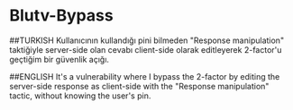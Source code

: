 # Blutv-Bypass



##TURKISH
Kullanıcının kullandığı pini bilmeden "Response manipulation" taktiğiyle server-side olan cevabı client-side olarak editleyerek 2-factor'u geçtiğim bir güvenlik açığı.

##ENGLISH
It's a vulnerability where I bypass the 2-factor by editing the server-side response as client-side with the "Response manipulation" tactic, without knowing the user's pin.


